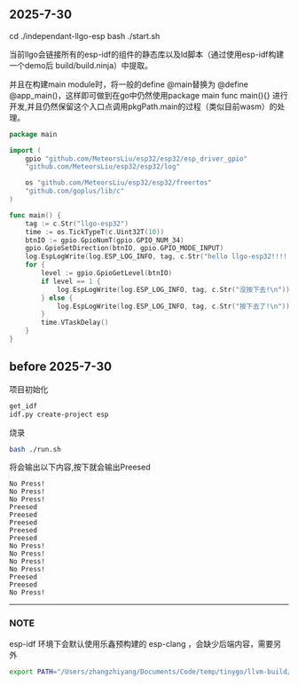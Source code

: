 2025-7-30
----
cd ./independant-llgo-esp
bash ./start.sh

当前llgo会链接所有的esp-idf的组件的静态库以及ld脚本（通过使用esp-idf构建一个demo后 build/build.ninja）中提取。

并且在构建main module时，将一般的define @main替换为 @define @app_main()，这样即可做到在go中仍然使用package main func main(){} 进行开发,并且仍然保留这个入口点调用pkgPath.main的过程（类似目前wasm）的处理。

```go
package main

import (
	gpio "github.com/MeteorsLiu/esp32/esp32/esp_driver_gpio"
	"github.com/MeteorsLiu/esp32/esp32/log"

	os "github.com/MeteorsLiu/esp32/esp32/freertos"
	"github.com/goplus/lib/c"
)

func main() {
	tag := c.Str("llgo-esp32")
	time := os.TickTypeT(c.Uint32T(10))
	btnIO := gpio.GpioNumT(gpio.GPIO_NUM_34)
	gpio.GpioSetDirection(btnIO, gpio.GPIO_MODE_INPUT)
	log.EspLogWrite(log.ESP_LOG_INFO, tag, c.Str("hello llgo-esp32!!!!!\n"))
	for {
		level := gpio.GpioGetLevel(btnIO)
		if level == 1 {
			log.EspLogWrite(log.ESP_LOG_INFO, tag, c.Str("没按下去!\n"))
		} else {
			log.EspLogWrite(log.ESP_LOG_INFO, tag, c.Str("按下去了!\n"))
		}
		time.VTaskDelay()
	}
}
```


before 2025-7-30
----

项目初始化
```bash
get_idf
idf.py create-project esp
```

烧录
```bash
bash ./run.sh
```

将会输出以下内容,按下就会输出Preesed
```
No Press!
No Press!
No Press!
Preesed
Preesed
Preesed
Preesed
Preesed
No Press!
No Press!
No Press!
No Press!
Preesed
Preesed
No Press!
```




----

### NOTE
esp-idf 环境下会默认使用乐鑫预构建的 esp-clang ，会缺少后端内容，需要另外
```bash
export PATH="/Users/zhangzhiyang/Documents/Code/temp/tinygo/llvm-build/bin:$PATH"
```